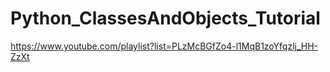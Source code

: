 # Python_ClassesAndObjects_Tutorial

https://www.youtube.com/playlist?list=PLzMcBGfZo4-l1MqB1zoYfqzlj_HH-ZzXt
